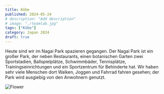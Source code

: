 ```yaml
---
title: Kōbe
published: 2024-05-24
# description: "Add description"
# image: "./teamlab.jpg"
tags: ["Kōbe"]
category: Japan 2024
draft: true
---
```


Heute sind wir im Nagai Park spazieren gegangen. Der Nagai Park ist ein großer Park, der neben Restaurants, einen botanischen Garten zwei Sportstadien, Ballspielplätze, Schwimmbäder, Tennisplätze, Trainingseinrichtungen und ein Sportzentrum für Behinderte hat. 
Wir haben sehr viele Menschen dort Walken, Joggen und Fahrrad fahren gesehen; der Park wird ausgiebig von den Anwohnern genutzt. 

![Flower](./flower.jpg)

